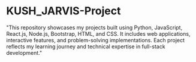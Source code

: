 # KUSH_JARVIS-Project
"This repository showcases my projects built using Python, JavaScript, React.js, Node.js, Bootstrap, HTML, and CSS. It includes web applications, interactive features, and problem-solving implementations. Each project reflects my learning journey and technical expertise in full-stack development."
